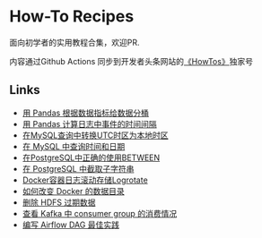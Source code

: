 # How-To Recipes

面向初学者的实用教程合集，欢迎PR. 

内容通过Github Actions 同步到开发者头条网站的[《HowTos》](https://toutiao.io/subjects/455423)独家号

## Links

- [用 Pandas 根据数据指标给数据分桶](https://toutiao.io/posts/9f3gljk)
- [用 Pandas 计算日志中事件的时间间隔](https://toutiao.io/posts/o73tkeh)
- [在MySQL查询中转换UTC时区为本地时区](https://toutiao.io/posts/5boznpo)
- [在 MySQL 中查询时间和日期](https://toutiao.io/posts/i71sj4o)
- [在PostgreSQL中正确的使用BETWEEN](https://toutiao.io/posts/2rum3hb)
- [在 PostgreSQL 中截取子字符串](https://toutiao.io/posts/eov94gx)
- [Docker容器日志滚动存储Logrotate](https://toutiao.io/posts/aho8gq2)
- [如何改变 Docker 的数据目录](https://toutiao.io/posts/etee1wd)
- [删除 HDFS 过期数据](https://toutiao.io/posts/hou04k8)
- [查看 Kafka 中 consumer group 的消费情况](https://toutiao.io/posts/lutyps6)
- [编写 Airflow DAG 最佳实践](https://toutiao.io/posts/dm9t00k)
